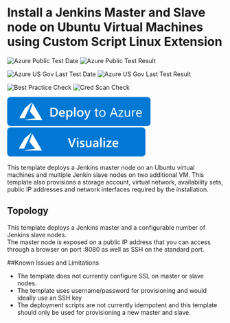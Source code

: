 # Install a Jenkins Master and Slave node on Ubuntu Virtual Machines using Custom Script Linux Extension

![Azure Public Test Date](https://azurequickstartsservice.blob.core.windows.net/badges/jenkins-on-ubuntu/PublicLastTestDate.svg)
![Azure Public Test Result](https://azurequickstartsservice.blob.core.windows.net/badges/jenkins-on-ubuntu/PublicDeployment.svg)

![Azure US Gov Last Test Date](https://azurequickstartsservice.blob.core.windows.net/badges/jenkins-on-ubuntu/FairfaxLastTestDate.svg)
![Azure US Gov Last Test Result](https://azurequickstartsservice.blob.core.windows.net/badges/jenkins-on-ubuntu/FairfaxDeployment.svg)

![Best Practice Check](https://azurequickstartsservice.blob.core.windows.net/badges/jenkins-on-ubuntu/BestPracticeResult.svg)
![Cred Scan Check](https://azurequickstartsservice.blob.core.windows.net/badges/jenkins-on-ubuntu/CredScanResult.svg)

[![Deploy To Azure](https://raw.githubusercontent.com/Azure/azure-quickstart-templates/master/1-CONTRIBUTION-GUIDE/images/deploytoazure.svg?sanitize=true)]("https://portal.azure.com/#create/Microsoft.Template/uri/https%3A%2F%2Fraw.githubusercontent.com%2FAzure%2Fazure-quickstart-templates%2Fmaster%2Fjenkins-on-ubuntu%2Fazuredeploy.json")
[![Visualize](https://raw.githubusercontent.com/Azure/azure-quickstart-templates/master/1-CONTRIBUTION-GUIDE/images/visualizebutton.svg?sanitize=true)]("http://armviz.io/#/?load=https%3A%2F%2Fraw.githubusercontent.com%2FAzure%2Fazure-quickstart-templates%2Fmaster%2Fjenkins-on-ubuntu%2Fazuredeploy.json")

This template deploys a Jenkins master node on an Ubuntu virtual machines and
multiple Jenkin slave nodes on two additional VM. This template also provisions
a storage account, virtual network, availability sets, public IP addresses and
network interfaces required by the installation.

## Topology

This template deploys a Jenkins master and a configurable number of Jenkins
slave nodes.  
The master node is exposed on a public IP address that you can access through a
browser on port :8080 as well as SSH on the standard port.

##Known Issues and Limitations

- The template does not currently configure SSL on master or slave nodes.
- The template uses username/password for provisioning and would ideally use an
  SSH key
- The deployment scripts are not currently idempotent and this template should
  only be used for provisioning a new master and slave.
